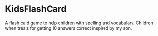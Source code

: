 # KidsFlashCard
A flash card game to help children with spelling and vocabulary. Children when treats for getting 10 answers correct inspired by my son.
